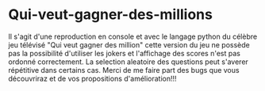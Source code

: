 # Qui-veut-gagner-des-millions
Il s'agit d'une reproduction en console et avec le langage python du célèbre jeu télévisé "Qui veut gagner des million" cette version du jeu ne possède pas la possibilité d'utiliser les jokers et l'affichage des scores n'est pas ordonné correctement. La selection aleatoire des questions peut s'averer répétitive dans certains cas. Merci de me faire part des bugs que vous découvriraz et de vos propositions d'amélioration!!!

